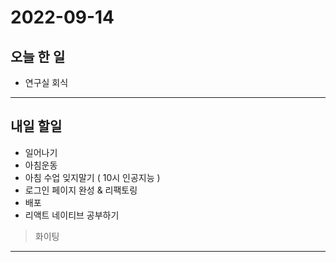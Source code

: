 
# 2022-09-14

## 오늘 한 일
- 연구실 회식

---

## 내일 할일
- 일어나기
- 아침운동
- 아침 수업 잊지말기 ( 10시 인공지능 )
- 로그인 페이지 완성 & 리팩토링
- 배포
- 리액트 네이티브 공부하기

> 화이팅
---

